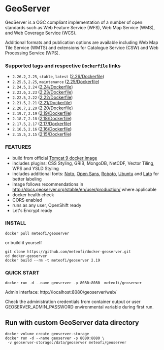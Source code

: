 # GeoServer
GeoServer is a OGC compliant implementation of a number of open standards such as Web Feature Service (WFS), Web Map Service (WMS), and Web Coverage Service (WCS).

Additional formats and publication options are available including Web Map Tile Service (WMTS) and extensions for Catalogue Service (CSW) and Web Processing Service (WPS).

### Supported tags and respective **`Dockerfile`** links
* `2.26.2`, `2.25`, `stable`, `latest` ([2.26/Dockerfile](https://github.com/meteofi/docker-geoserver/blob/master/2.26/Dockerfile))
* `2.25.5`, `2.25`, `maintenance` ([2.25/Dockerfile](https://github.com/meteofi/docker-geoserver/blob/master/2.25/Dockerfile))
* `2.24.5`, `2.24` ([2.24/Dockerfile](https://github.com/meteofi/docker-geoserver/blob/master/2.24/Dockerfile))
* `2.23.6`, `2.23` ([2.23/Dockerfile](https://github.com/meteofi/docker-geoserver/blob/master/2.23/Dockerfile))
* `2.22.5`, `2.22` ([2.22/Dockerfile](https://github.com/meteofi/docker-geoserver/blob/master/2.22/Dockerfile))
* `2.21.5`, `2.21` ([2.21/Dockerfile](https://github.com/meteofi/docker-geoserver/blob/master/2.21/Dockerfile))
* `2.20.7`, `2.20` ([2.20/Dockerfile](https://github.com/meteofi/docker-geoserver/blob/master/2.20/Dockerfile))
* `2.19.7`, `2.19` ([2.19/Dockerfile](https://github.com/meteofi/docker-geoserver/blob/master/2.19/Dockerfile))
* `2.18.7`, `2.18` ([2.18/Dockerfile](https://github.com/meteofi/docker-geoserver/blob/master/2.18/Dockerfile))
* `2.17.5`, `2.17` ([2.17/Dockerfile](https://github.com/meteofi/docker-geoserver/blob/master/2.17/Dockerfile))
* `2.16.5`, `2.16` ([2.16/Dockerfile](https://github.com/meteofi/docker-geoserver/blob/master/2.16/Dockerfile))
* `2.15.5`, `2.15` ([2.15/Dockerfile](https://github.com/meteofi/docker-geoserver/blob/master/2.15/Dockerfile))

### FEATURES
* build from official [Tomcat 9 docker image](https://hub.docker.com/_/tomcat)
* includes plugins: CSS Styling, GRIB, MongoDB, NetCDF, Vector Tiling, WPS and YSLD Styling 
* includes additional fonts: [Noto](https://www.google.com/get/noto/), [Open Sans](https://fonts.google.com/specimen/Open+Sans), [Roboto](https://fonts.google.com/specimen/Roboto), [Ubuntu](https://fonts.google.com/specimen/Ubuntu) and [Lato](https://fonts.google.com/specimen/Lato) for better labeling
* image follows recommendations in http://docs.geoserver.org/stable/en/user/production/ where applicable
* docker health check
* CORS enabled
* runs as any user, OpenShift ready
* Let's Encrypt ready

### INSTALL
```
docker pull meteofi/geoserver
```

or build it yourself
```
git clone https://github.com/meteofi/docker-geoserver.git
cd docker-geoserver
docker build --rm -t meteofi/geoserver 2.19
```

### QUICK START
```
docker run -d --name geoserver -p 8080:8080  meteofi/geoserver
```
Admin interface: http://localhost:8080/geoserver/web/

Check the administration credentials from container output or user GEOSERVER_ADMIN_PASSWORD environmental variable during first run.

## Run with custom GeoServer data directory
```
docker volume create geoserver-storage
docker run -d --name geoserver -p 8080:8080 \
 -v geoserver-storage:/data/geoserver meteofi/geoserver
```

